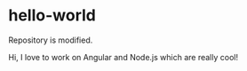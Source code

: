 # hello-world
Repository is modified.

Hi, I love to work on Angular and Node.js which are really cool!
